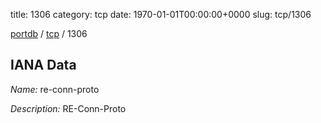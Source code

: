title: 1306
category: tcp
date: 1970-01-01T00:00:00+0000
slug: tcp/1306

[portdb](/) / [tcp](/category/tcp.html) / 1306


## IANA Data

_Name:_ re-conn-proto

_Description:_ RE-Conn-Proto

